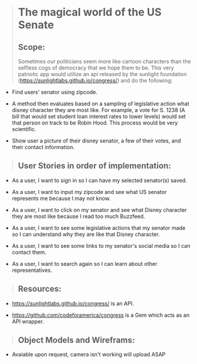 ># The magical world of the US Senate
>## Scope:
>Sometimes our politicians seem more like cartoon characters than the selfless cogs
>of democracy that we hope them to be. This very patriotic app would utilize an api 
>released by the sunlight foundation (https://sunlightlabs.github.io/congress/) and do the following:

*   Find users' senator using zipcode.

*   A method then evaluates based on a sampling of legislative action what disney character they are 
    most like. For example, a vote for S. 1238 (A bill that would set student loan
    interest rates to lower levels) would set that person on track to be Robin Hood. This process would be very scientific.  

*   Show user a picture of their disney senator, a few of their votes, and their contact information.

>## User Stories in order of implementation:

* As a user, I want to sign in so I can have my selected senator(s) saved.

* As a user, I want to input my zipcode and see what US senator represents me because I may not know.

* As a user, I want to click on my senator and see what Disney character they are most like because I read too much Buzzfeed. 

* As a user, I want to see some legislative actions that my senator made so I can understand why they are like that Disney character. 

* As a user, I want to see some links to my senator's social media so I can contact them.

* As a user, I want to search again so I can learn about other representatives. 

>## Resources:

* https://sunlightlabs.github.io/congress/ is an API. 

* https://github.com/codeforamerica/congress is a Gem which acts as an API wrapper.

>## Object Models and Wireframs:

* Avaiable upon request, camera isn't working will upload ASAP
